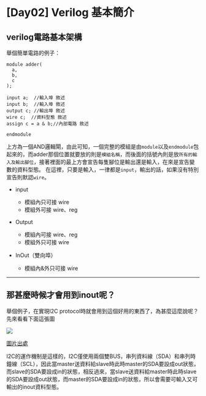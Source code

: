 # [Day02] Verilog 基本簡介
## verilog電路基本架構
舉個簡單電路的例子：
```
module adder(
  a, 
  b, 
  c
);

input a;  //輸入埠 敘述
input b;  //輸入埠 敘述
output c; //輸出埠 敘述
wire c;  //資料型態 敘述
assign c = a & b;//內部電路 敘述

endmodule
```
上方為一個AND邏輯閘，由此可知，一個完整的模組是由`module`以及`endmodule`包起來的，而adder那個位置就要放的則是`模組名稱`，而後面的括號內則是放`所有的輸入及輸出腳位`，接著裡面的最上方會宣告每隻腳位是輸出還是輸入，在來是宣告變數的資料型態。
在這裡，只要是輸入，一律都是`input`，輸出的話，如果沒有特別宣告則默認`wire`。

- input
  - 模組內只可接 wire
  - 模組外可接   wire、reg

- Output
  - 模組內可接   wire、reg
  - 模組外只可接 wire

- InOut（雙向埠）
  - 模組內&外只可接 wire

---

## 那甚麼時候才會用到inout呢？
舉個例子，在實現I2C protocol時就會用到這個好用的東西了，為甚麼這麼說呢？先來看看下面這張圖

![](https://i.imgur.com/4Ls8rP4.jpg)

[圖片出處](https://china.cypress.com/documentation/application-notes/an50987-getting-started-i2c-psoc-1)

I2C的運作機制是這樣的，I2C僅使用兩個雙BUS，串列資料線（SDA）和串列時鐘線（SCL），因此當master送資料給slave時此時master的SDA要設成out狀態，而slave的SDA要設成in的狀態，相反過來，當slave送資料給master時此時slave的SDA要設成out狀態，而master的SDA要設成in的狀態，所以會需要可輸入又可輸出的inout資料型態。
